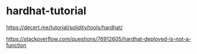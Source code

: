 # hardhat-tutorial

https://decert.me/tutorial/solidity/tools/hardhat/

https://stackoverflow.com/questions/76912605/hardhat-deployed-is-not-a-function